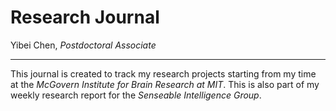 # Research Journal

Yibei Chen, _Postdoctoral Associate_

--- 
This journal is created to track my research projects starting from my time at the _McGovern Institute for Brain Research at MIT_. This is also part of my weekly research report for the _Senseable Intelligence Group_.

```{tableofcontents}
```